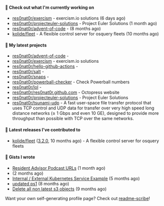 #### 👷 Check out what I'm currently working on

- [res0nat0r/exercism](https://github.com/res0nat0r/exercism) - exercism.io solutions (6 days ago)
- [res0nat0r/projecteuler-solutions](https://github.com/res0nat0r/projecteuler-solutions) - Project Euler Solutions (1 month ago)
- [res0nat0r/advent-of-code](https://github.com/res0nat0r/advent-of-code) -  (8 months ago)
- [kolide/fleet](https://github.com/kolide/fleet) - A flexible control server for osquery fleets (10 months ago)

#### 🌱 My latest projects

- [res0nat0r/advent-of-code](https://github.com/res0nat0r/advent-of-code) - 
- [res0nat0r/exercism](https://github.com/res0nat0r/exercism) - exercism.io solutions
- [res0nat0r/hello-github-actions](https://github.com/res0nat0r/hello-github-actions) - 
- [res0nat0r/salt](https://github.com/res0nat0r/salt) - 
- [res0nat0r/snaps](https://github.com/res0nat0r/snaps) - 
- [res0nat0r/powerball-checker](https://github.com/res0nat0r/powerball-checker) - Check Powerball numbers
- [res0nat0r/lol](https://github.com/res0nat0r/lol) - 
- [res0nat0r/res0nat0r.github.com](https://github.com/res0nat0r/res0nat0r.github.com) - Octopress website
- [res0nat0r/projecteuler-solutions](https://github.com/res0nat0r/projecteuler-solutions) - Project Euler Solutions
- [res0nat0r/tsunami-udp](https://github.com/res0nat0r/tsunami-udp) -  A fast user-space file transfer protocol that uses TCP control and UDP data for transfer over very high speed long distance networks (≥ 1 Gbps and even 10 GE), designed to provide more throughput than possible with TCP over the same networks.

#### 🔭 Latest releases I've contributed to

- [kolide/fleet](https://github.com/kolide/fleet) ([3.2.0](https://github.com/kolide/fleet/releases/tag/3.2.0), 10 months ago) - A flexible control server for osquery fleets

#### 📓 Gists I wrote

- [Resident Advisor Podcast URLs](https://gist.github.com/0fea0f18791d86d997505eac6f634267) (1 month ago)
- [](https://gist.github.com/4e0213769c92dda9b5b3a61e45fb6edb) (2 months ago)
- [Internal / External Kubernetes Service Example](https://gist.github.com/fb675bb79fe8f769f7c3762254dac270) (5 months ago)
- [updated ps1](https://gist.github.com/7ddccca0f8fac4e9b1f4e745d3ff9e86) (8 months ago)
- [Delete all non latest s3 objects](https://gist.github.com/74ce7e78cd5994f55372897611f23938) (9 months ago)

Want your own self-generating profile page? Check out [readme-scribe](https://github.com/muesli/readme-scribe)!
